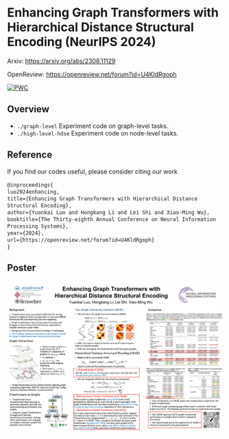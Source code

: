 # Enhancing Graph Transformers with Hierarchical Distance Structural Encoding (NeurIPS 2024)

Arxiv: https://arxiv.org/abs/2308.11129

OpenReview: https://openreview.net/forum?id=U4KldRgoph

[![PWC](https://img.shields.io/endpoint.svg?url=https://paperswithcode.com/badge/transformers-for-capturing-multi-level-graph/graph-classification-on-peptides-func)](https://paperswithcode.com/sota/graph-classification-on-peptides-func?p=transformers-for-capturing-multi-level-graph)

## Overview

* `./graph-level` Experiment code on graph-level tasks.
* `./high-level-hdse` Experiment code on node-level tasks.

## Reference

If you find our codes useful, please consider citing our work

```
@inproceedings{
luo2024enhancing,
title={Enhancing Graph Transformers with Hierarchical Distance Structural Encoding},
author={Yuankai Luo and Hongkang Li and Lei Shi and Xiao-Ming Wu},
booktitle={The Thirty-eighth Annual Conference on Neural Information Processing Systems},
year={2024},
url={https://openreview.net/forum?id=U4KldRgoph}
}
```

## Poster

![HDSE-min.png](https://raw.githubusercontent.com/LUOyk1999/images/refs/heads/main/images/HDSE-min.png)
